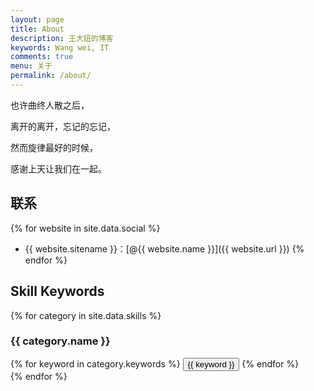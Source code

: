 ```yaml
---
layout: page
title: About
description: 王大妞的博客
keywords: Wang wei, IT
comments: true
menu: 关于
permalink: /about/
---
```


也许曲终人散之后，

离开的离开，忘记的忘记，

然而旋律最好的时候，

感谢上天让我们在一起。

## 联系

{% for website in site.data.social %}
* {{ website.sitename }}：[@{{ website.name }}]({{ website.url }})
{% endfor %}

## Skill Keywords

{% for category in site.data.skills %}
### {{ category.name }}
<div class="btn-inline">
{% for keyword in category.keywords %}
<button class="btn btn-outline" type="button">{{ keyword }}</button>
{% endfor %}
</div>
{% endfor %}
